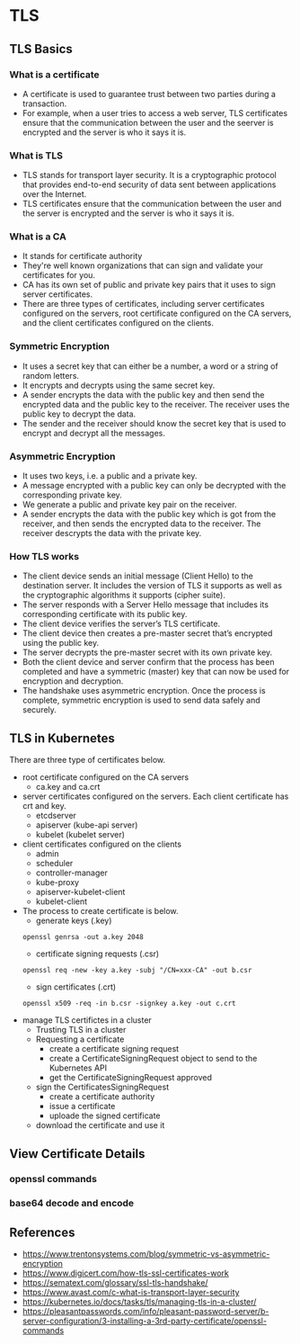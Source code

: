 # TLS

## TLS Basics
### What is a certificate
* A certificate is used to guarantee trust between two parties during a transaction. 
* For example, when a user tries to access a web server, TLS certificates ensure that
the communication between the user and the seerver is encrypted and the server is who it says it is.

### What is TLS
* TLS stands for transport layer security. It is a cryptographic protocol that provides end-to-end security of data sent between applications over the Internet. 
* TLS certificates ensure that the communication between the user and the server is encrypted and the server is who it says it is.

### What is a CA
* It stands for certificate authority
* They're well known organizations that can sign and validate your certificates for you.
* CA has its own set of public and private key pairs that it uses to sign server certificates.
* There are three types of certificates, including server certificates configured on the servers, root certificate configured on the CA servers, and the
 client certificates configured on the clients.

### Symmetric Encryption
* It uses a secret key that can either be a number, a word or a string of random letters. 
* It encrypts and decrypts using the same secret key. 
* A sender encrypts the data with the public key and then send the encrypted data and the public key to the receiver. The receiver uses the public key to decrypt the data.
* The sender and the receiver should know the secret key that is used to encrypt and decrypt all the messages.

### Asymmetric Encryption
* It uses two keys, i.e. a public and a private key. 
* A message encrypted with a public key can only be decrypted with the corresponding private key.
* We generate a public and private key pair on the receiver.
* A sender encrypts the data with the public key which is got from the receiver, and then sends the encrypted data to the receiver. The receiver descrypts the data with the private key.

### How TLS works
* The client device sends an initial message (Client Hello) to the destination server. It includes the version of TLS it supports as well as the cryptographic algorithms it supports (cipher suite).
* The server responds with a Server Hello message that includes its corresponding certificate with its public key.
* The client device verifies the server’s TLS certificate.
* The client device then creates a pre-master secret that’s encrypted using the public key.
* The server decrypts the pre-master secret with its own private key.
* Both the client device and server confirm that the process has been completed and have a symmetric (master) key that can now be used for encryption and decryption.
* The handshake uses asymmetric encryption. Once the process is complete, symmetric encryption is used to send data safely and securely.

## TLS in Kubernetes
There are three type of certificates below.
* root certificate configured on the CA servers
    * ca.key and ca.crt
* server certificates configured on the servers. Each client certificate has crt and key.
    * etcdserver
    * apiserver (kube-api server)
    * kubelet (kubelet server)
* client certificates configured on the clients
    * admin
    * scheduler
    * controller-manager 
    * kube-proxy
    * apiserver-kubelet-client
    * kubelet-client
* The process to create certificate is below.
    * generate keys (.key)
    ```
    openssl genrsa -out a.key 2048
    ```
    * certificate signing requests (.csr)
    ```
    openssl req -new -key a.key -subj "/CN=xxx-CA" -out b.csr
    ```
    * sign certificates (.crt)
    ```
    openssl x509 -req -in b.csr -signkey a.key -out c.crt
    ```
* manage TLS certifictes in a cluster
    * Trusting TLS in a cluster
    * Requesting a certificate
        * create a certificate signing request
        * create a CertificateSigningRequest object to send to the Kubernetes API
        * get the CertificateSigningRequest approved
    * sign the CertificatesSigningRequest
        * create a certificate authority
        * issue a certificate
        * uploade the signed certificate
    * download the certificate and use it


## View Certificate Details
### openssl commands
### base64 decode and encode

## References
* https://www.trentonsystems.com/blog/symmetric-vs-asymmetric-encryption
* https://www.digicert.com/how-tls-ssl-certificates-work
* https://sematext.com/glossary/ssl-tls-handshake/
* https://www.avast.com/c-what-is-transport-layer-security
* https://kubernetes.io/docs/tasks/tls/managing-tls-in-a-cluster/
* https://pleasantpasswords.com/info/pleasant-password-server/b-server-configuration/3-installing-a-3rd-party-certificate/openssl-commands